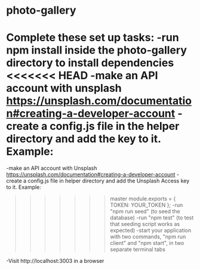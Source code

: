 # photo-gallery

Complete these set up tasks:
-run npm install inside the photo-gallery directory to install dependencies
<<<<<<< HEAD
-make an API account with unsplash https://unsplash.com/documentation#creating-a-developer-account
-create a config.js file in the helper directory and add the key to it. Example:
=======
-make an API account with Unsplash https://unsplash.com/documentation#creating-a-developer-account
-create a config.js file in helper directory and add the Unsplash Access key to it. Example:
>>>>>>> master
  module.exports = {
    TOKEN: YOUR_TOKEN
  };
-run "npm run seed" (to seed the database)
-run "npm test" (to test that seeding script works as expected)
-start your application with two commands, "npm run client" and "npm start", in two separate terminal tabs

-Visit http://localhost:3003 in a browser
